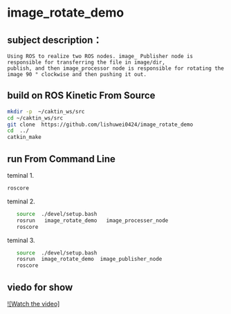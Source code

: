 # image_rotate_demo
## subject description：
```
Using ROS to realize two ROS nodes. image_ Publisher node is responsible for transferring the file in image/dir,
publish, and then image_processor node is responsible for rotating the image 90 ° clockwise and then pushing it out.
```

## build  on ROS Kinetic From Source
```bash
mkdir -p  ~/caktin_ws/src  
cd ~/caktin_ws/src  
git clone  https://github.com/lishuwei0424/image_rotate_demo  
cd  ../  
catkin_make  
```    

## run From Command Line   
teminal 1.
```bash
roscore  
```

teminal 2. 
```bash
   source  ./devel/setup.bash  
   rosrun   image_rotate_demo   image_processer_node  
   roscore  
 ```

teminal 3.   
```bash
   source  ./devel/setup.bash  
   rosrun  image_rotate_demo  image_publisher_node  
   roscore  
```

## viedo for show  
[![Watch the video]](https://www.bilibili.com/video/BV1wT4y1j7sR)
